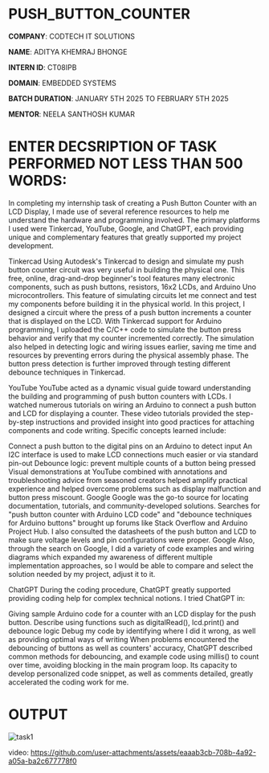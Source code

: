 # PUSH_BUTTON_COUNTER

**COMPANY**: CODTECH IT SOLUTIONS

**NAME**: ADITYA KHEMRAJ BHONGE

**INTERN ID**: CT08IPB

**DOMAIN**: EMBEDDED SYSTEMS

**BATCH DURATION**: JANUARY 5TH 2025 TO FEBRUARY 5TH 2025

**MENTOR**: NEELA SANTHOSH KUMAR

# ENTER DECSRIPTION OF TASK PERFORMED NOT LESS THAN 500 WORDS:
  In completing my internship task of creating a Push Button Counter with an LCD Display, I made use of several reference resources to help me understand the hardware and programming involved. The primary platforms I used were Tinkercad, YouTube, Google, and ChatGPT, each providing unique and complementary features that greatly supported my project development.

Tinkercad
Using Autodesk's Tinkercad to design and simulate my push button counter circuit was very useful in building the physical one. This free, online, drag-and-drop beginner's tool features many electronic components, such as push buttons, resistors, 16x2 LCDs, and Arduino Uno microcontrollers. This feature of simulating circuits let me connect and test my components before building it in the physical world.
In this project, I designed a circuit where the press of a push button increments a counter that is displayed on the LCD. With Tinkercad support for Arduino programming, I uploaded the C/C++ code to simulate the button press behavior and verify that my counter incremented correctly. The simulation also helped in detecting logic and wiring issues earlier, saving me time and resources by preventing errors during the physical assembly phase. The button press detection is further improved through testing different debounce techniques in Tinkercad.

YouTube
YouTube acted as a dynamic visual guide toward understanding the building and programming of push button counters with LCDs. I watched numerous tutorials on wiring an Arduino to connect a push button and LCD for displaying a counter. These video tutorials provided the step-by-step instructions and provided insight into good practices for attaching components and code writing.
Specific concepts learned include:

Connect a push button to the digital pins on an Arduino to detect input
An I2C interface is used to make LCD connections much easier or via standard pin-out
Debounce logic: prevent multiple counts of a button being pressed
Visual demonstrations at YouTube combined with annotations and troubleshooting advice from seasoned creators helped amplify practical experience and helped overcome problems such as display malfunction and button press miscount.
Google
Google was the go-to source for locating documentation, tutorials, and community-developed solutions. Searches for "push button counter with Arduino LCD code" and "debounce techniques for Arduino buttons" brought up forums like Stack Overflow and Arduino Project Hub. I also consulted the datasheets of the push button and LCD to make sure voltage levels and pin configurations were proper.
Google Also, through the search on Google, I did a variety of code examples and wiring diagrams which expanded my awareness of different multiple implementation approaches, so I would be able to compare and select the solution needed by my project, adjust it to it.

ChatGPT
During the coding procedure, ChatGPT greatly supported providing coding help for complex technical notions. I tried ChatGPT in:

Giving sample Arduino code for a counter with an LCD display for the push button.
Describe using functions such as digitalRead(), lcd.print() and debounce logic
Debug my code by identifying where I did it wrong, as well as providing optimal ways of writing
When problems encountered the debouncing of buttons as well as counters' accuracy, ChatGPT described common methods for debouncing, and example code using millis() to count over time, avoiding blocking in the main program loop. Its capacity to develop personalized code snippet, as well as comments detailed, greatly accelerated the coding work for me.
# OUTPUT 

![task1](https://github.com/user-attachments/assets/ac67cdb2-c85e-4051-9cc9-fa369c13a455)

video: https://github.com/user-attachments/assets/eaaab3cb-708b-4a92-a05a-ba2c677778f0
